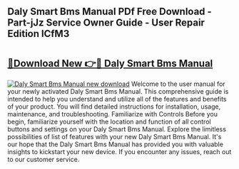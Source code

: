 ## Daly Smart Bms Manual PDf Free Download - Part-jJz Service Owner Guide - User Repair Edition lCfM3

# <h2><a href="http://bc27232.oget.top/?id=Daly+Smart+Bms+Manual">🔗Download New 👉🔴 Daly Smart Bms Manual</a></h2>

[![Daly Smart Bms Manual new download](https://i.imgur.com/5g1atiW.png)](http://bc27232.oget.top/?id=Daly+Smart+Bms+Manual)
Welcome to the user manual for your newly activated Daly Smart Bms Manual. This comprehensive guide is intended to help you understand and utilize all of the features and benefits of your product. You will find detailed instructions for installation, usage, maintenance, and troubleshooting. Familiarize with Controls Before you begin, familiarize yourself with the location and function of all control buttons and settings on your Daly Smart Bms Manual. Explore the limitless possibilities of list of features with your new Daly Smart Bms Manual. It's our hope that the Daly Smart Bms Manual has provided you with valuable insights to kickstart your new device. If you encounter any issues, reach out to our customer service.
